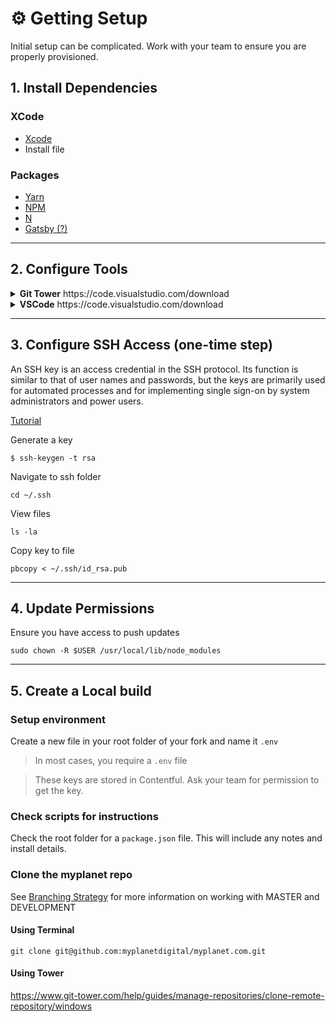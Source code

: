# ⚙️ Getting Setup

Initial setup can be complicated. Work with your team to ensure you are properly provisioned. 

## 1. Install Dependencies

### XCode

- [Xcode](https://apps.apple.com/us/app/xcode/id497799835?mt=12)
- Install file

### Packages

- [Yarn]()
- [NPM]()
- [N]()
- [Gatsby (?)]()

---

## 2. Configure Tools

<details>
  
  <summary><strong>Git Tower</strong> https://code.visualstudio.com/download
  
</details>

<details>
  
  <summary><strong>VSCode</strong> https://code.visualstudio.com/download</summary

---
* [Auto Close Tag](https://marketplace.visualstudio.com/items?itemName=formulahendry.auto-close-tag): Automatically add HTML/XML close tag, same as Visual Studio IDE or Sublime Text

* [Auto Complete Tag](https://marketplace.visualstudio.com/items?itemName=formulahendry.auto-complete-tag): Extension Packs to add close tag and rename paired tag automatically for HTML/XML

* [Auto Rename Tag](https://marketplace.visualstudio.com/items?itemName=formulahendry.auto-rename-tag): Automatically rename paired HTML/XML tag, same as Visual Studio IDE does

* [Bracket Pair Colorizer 2](https://marketplace.visualstudio.com/items?itemName=CoenraadS.bracket-pair-colorizer-2): A customizable extension for colorizing matching brackets

* [ESLint](https://marketplace.visualstudio.com/items?itemName=dbaeumer.vscode-eslint): Integrates ESLint JavaScript into VS Code.

* [GitHub PRs and Issues](https://marketplace.visualstudio.com/items?itemName=GitHub.vscode-pull-request-github): Pull Request and Issue Provider for GitHub

* [GitLens](https://marketplace.visualstudio.com/items?itemName=eamodio.gitlens): Supercharge the Git capabilities built into Visual Studio Code — Visualize code authorship at a glance via Git blame annotations and code lens, seamlessly navigate and explore Git repositories, gain valuable insights via powerful comparison commands, and so much more

* [Markdown All in One](https://marketplace.visualstudio.com/items?itemName=yzhang.markdown-all-in-one): All you need to write Markdown (keyboard shortcuts, table of contents, auto preview and more)

* [Markdown Preview Enhanced](https://marketplace.visualstudio.com/items?itemName=shd101wyy.markdown-preview-enhanced): Markdown Preview Enhanced ported to vscode

* [Prettier](https://marketplace.visualstudio.com/items?itemName=esbenp.prettier-vscode): Code formatter using prettier

</details>

---

## 3. Configure SSH Access (one-time step)

An SSH key is an access credential in the SSH protocol. Its function is similar to that of user names and passwords, but the keys are primarily used for automated processes and for implementing single sign-on by system administrators and power users.

[Tutorial](https://docs.github.com/en/github/authenticating-to-github/adding-a-new-ssh-key-to-your-github-account)

Generate a key

```$ ssh-keygen -t rsa```

Navigate to ssh folder

```cd ~/.ssh```

View files

```ls -la```

Copy key to file

```pbcopy < ~/.ssh/id_rsa.pub```

---

## 4. Update Permissions

Ensure you have access to push updates

`sudo chown -R $USER /usr/local/lib/node_modules`

---

## 5. Create a Local build
  
### Setup environment

Create a new file in your root folder of your fork and name it `.env`

> In most cases, you require a `.env` file

> These keys are stored in Contentful. Ask your team for permission to get the key.

### Check scripts for instructions

Check the root folder for a `package.json` file. This will include any notes and install details.

### Clone the myplanet repo

See [Branching Strategy]() for more information on working with MASTER and DEVELOPMENT

#### Using Terminal

`git clone git@github.com:myplanetdigital/myplanet.com.git` 

#### Using Tower

https://www.git-tower.com/help/guides/manage-repositories/clone-remote-repository/windows

